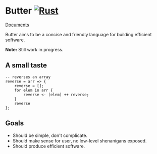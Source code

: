 # Butter [![Rust](https://github.com/neverRare/butter/workflows/Rust/badge.svg)](https://github.com/neverRare/butter/actions?query=workflow%3ARust)

[Documents](doc/README.md)

Butter aims to be a concise and friendly language for building efficient software.

**Note:** Still work in progress.

## A small taste

```butter
-- reverses an array
reverse = arr => {
    reverse = [];
    for elem in arr {
        reverse <- [elem] ++ reverse;
    }
    reverse
};
```

## Goals

- Should be simple, don't complicate.
- Should make sense for user, no low-level shenanigans exposed.
- Should produce efficient software.
